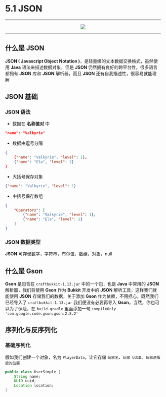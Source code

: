 # 5.1 JSON

---

<center><img src="https://i.loli.net/2020/07/25/HcDFK4mTxgdoZsJ.png"></center>

---

## 什么是 JSON

**JSON ( Javascript Object Notation )**，是轻量级的文本数据交换格式，虽然使用 **Java** 语法来描述数据对象，但是 **JSON** 仍然拥有良好的跨平台性，很多语言都拥有 **JSON** 库和 **JSON** 解析器，而且 **JSON** 还有自我描述性，很容易就能理解

## JSON 基础

### JSON 语法

- 数据在 **名称值对** 中
```json
"name": "Valkyrie"
```
- 数据由逗号分隔
```json
{
    {"name": "Valkyrie", "level": 1},
    {"name": "Ela", "level": 2}
}
```
- 大括号保存对象
```json
{"name": "Valkyrie", "level": 1}
```
- 中括号保存数组
```json
{
    "Operators": [
        {"name": "Valkyrie", "level": 1},
        {"name": "Ela", "level": 2}
    ]
}
```

### JSON 数据类型

**JSON** 可存储数字，字符串，布尔值，数组，对象，null

## 什么是 Gson

**Gson** 是包含在 `craftbukkit-1.13.jar` 中的一个包，也是 **Java** 中常用的 **JSON** 解析器，我们将使用 **Gson** 作为 **Bukkit** 开发中的 **JSON** 解析工具，这样我们就能使用 **JSON** 存储我们的数据，关于添加 **Gson** 作为依赖，不用担心，既然我们已经导入了 `craftbukkit-1.13.jar` 我们便没有必要再导入 **Gson**，当然，你也可以为了保险，在 `build.gradle` 里面添加一句 `compileOnly 'com.google.code.gson:gson:2.8.2'`

## 序列化与反序列化

### 基础序列化

假如我们创建一个对象，名为 `PlayerData`，让它存储 `玩家名`、`玩家 UUID`、`玩家进服后的位置`

```java
public class UserSimple {  
    String name;
    UUID uuid;
    Location location;
}
```